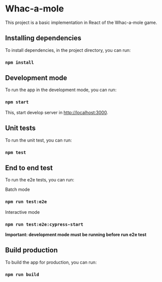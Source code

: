 # Whac-a-mole

This project is a basic implementation in React of the Whac-a-mole game.

## Installing dependencies

To install dependencies, in the project directory, you can run:

### `npm install`

## Development mode

To run the app in the development mode, you can run:

### `npm start`

This, start develop server in [http://localhost:3000](http://localhost:3000).

## Unit tests

To run the unit test, you can run:

### `npm test`

## End to end test

To run the e2e tests, you can run:

Batch mode

### `npm run test:e2e`

Interactive mode

### `npm run test:e2e:cypress-start`

**Important: development mode must be running before run e2e test**

## Build production

To build the app for production, you can run:

### `npm run build`
